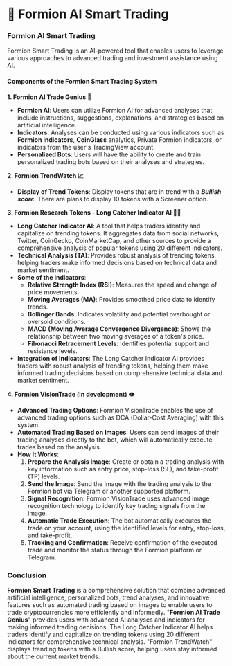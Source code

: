 # 🤖 Formion AI Smart Trading

### Formion AI Smart Trading

Formion Smart Trading is an AI-powered tool that enables users to leverage various approaches to advanced trading and investment assistance using AI.

#### Components of the Formion Smart Trading System

**1. Formion** **AI Trade Genius 🤖**

* **Formion AI**: Users can utilize Formion AI for advanced analyses that include instructions, suggestions, explanations, and strategies based on artificial intelligence.
* **Indicators**: Analyses can be conducted using various indicators such as **Formion indicators**, **CoinGlass** analytics, Private Formion indicators, or indicators from the user's TradingView account.
* **Personalized Bots**: Users will have the ability to create and train personalized trading bots based on their analyses and strategies.

**2. Formion TrendWatch 📈**

* **Display of Trend Tokens**: Display tokens that are in trend with a _**Bullish score**_. There are plans to display 10 tokens with a Screener option.

**3. Formion Research Tokens - Long Catcher Indicator AI 🕵️‍♂️**

* **Long Catcher Indicator AI**: A tool that helps traders identify and capitalize on trending tokens. It aggregates data from social networks, Twitter, CoinGecko, CoinMarketCap, and other sources to provide a comprehensive analysis of popular tokens using 20 different indicators.
* **Technical Analysis (TA)**: Provides robust analysis of trending tokens, helping traders make informed decisions based on technical data and market sentiment.
* **Some of the indicators**:
  * **Relative Strength Index (RSI)**: Measures the speed and change of price movements.
  * **Moving Averages (MA)**: Provides smoothed price data to identify trends.
  * **Bollinger Bands**: Indicates volatility and potential overbought or oversold conditions.
  * **MACD (Moving Average Convergence Divergence)**: Shows the relationship between two moving averages of a token's price.
  * **Fibonacci Retracement Levels**: Identifies potential support and resistance levels.
* **Integration of Indicators**: The Long Catcher Indicator AI provides traders with robust analysis of trending tokens, helping them make informed trading decisions based on comprehensive technical data and market sentiment.

**4. Formion VisionTrade (in development) 👁️**

* **Advanced Trading Options**: Formion VisionTrade enables the use of advanced trading options such as DCA (Dollar-Cost Averaging) with this system.
* **Automated Trading Based on Images**: Users can send images of their trading analyses directly to the bot, which will automatically execute trades based on the analysis.
* **How It Works**:
  1. **Prepare the Analysis Image**: Create or obtain a trading analysis with key information such as entry price, stop-loss (SL), and take-profit (TP) levels.
  2. **Send the Image**: Send the image with the trading analysis to the Formion bot via Telegram or another supported platform.
  3. **Signal Recognition**: Formion VisionTrade uses advanced image recognition technology to identify key trading signals from the image.
  4. **Automatic Trade Execution**: The bot automatically executes the trade on your account, using the identified levels for entry, stop-loss, and take-profit.
  5. **Tracking and Confirmation**: Receive confirmation of the executed trade and monitor the status through the Formion platform or Telegram.

### Conclusion

**Formion Smart Trading** is a comprehensive solution that combine advanced artificial intelligence, personalized bots, trend analyses, and innovative features such as automated trading based on images to enable users to trade cryptocurrencies more efficiently and informedly. "**Formion AI Trade Genius**" provides users with advanced AI analyses and indicators for making informed trading decisions. The Long Catcher Indicator AI helps traders identify and capitalize on trending tokens using 20 different indicators for comprehensive technical analysis. "Formion TrendWatch" displays trending tokens with a Bullish score, helping users stay informed about the current market trends.
